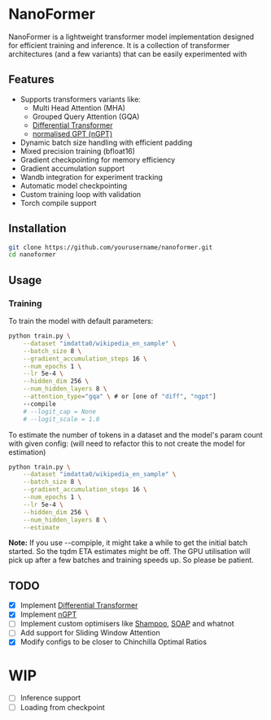 # NanoFormer

NanoFormer is a lightweight transformer model implementation designed for efficient training and inference. It is a collection of transformer architectures (and a few variants) that can be easily experimented with

## Features

- Supports transformers variants like:
    * Multi Head Attention (MHA)
    * Grouped Query Attention (GQA)
    * [Differential Transformer](https://arxiv.org/abs/2410.05258)
    * [normalised GPT (nGPT)](https://arxiv.org/abs/2410.01131)
- Dynamic batch size handling with efficient padding
- Mixed precision training (bfloat16)
- Gradient checkpointing for memory efficiency
- Gradient accumulation support
- Wandb integration for experiment tracking
- Automatic model checkpointing
- Custom training loop with validation
- Torch compile support 

## Installation

``` bash
git clone https://github.com/yourusername/nanoformer.git
cd nanoformer
```

## Usage

### Training

To train the model with default parameters:

``` bash
python train.py \
    --dataset "imdatta0/wikipedia_en_sample" \
    --batch_size 8 \
    --gradient_accumulation_steps 16 \
    --num_epochs 1 \
    --lr 5e-4 \
    --hidden_dim 256 \
    --num_hidden_layers 8 \
    --attention_type="gqa" \ # or [one of "diff", "ngpt"]
    --compile
    # --logit_cap = None 
    # --logit_scale = 1.0
```

To estimate the number of tokens in a dataset and the model's param count with given config:
(will need to refactor this to not create the model for estimation)

```bash
python train.py \
    --dataset "imdatta0/wikipedia_en_sample" \
    --batch_size 8 \
    --gradient_accumulation_steps 16 \
    --num_epochs 1 \
    --lr 5e-4 \
    --hidden_dim 256 \
    --num_hidden_layers 8 \
    --estimate
```

**Note:** If you use --compiple, it might take a while to get the initial batch started. So the tqdm ETA estimates might be off. The GPU utilisation will pick up after a few batches and training speeds up. So please be patient.

## TODO
- [x] Implement [Differential Transformer](https://datta0.substack.com/i/150138108/differential-transformer)
- [x] Implement [nGPT](https://arxiv.org/abs/2410.01131)
- [ ] Implement custom optimisers like [Shampoo](https://github.com/jettify/pytorch-optimizer/blob/master/torch_optimizer/shampoo.py), [SOAP](https://arxiv.org/abs/2409.11321) and whatnot
- [ ] Add support for Sliding Window Attention
- [x] Modify configs to be closer to Chinchilla Optimal Ratios

# WIP
- [ ] Inference support
- [ ] Loading from checkpoint